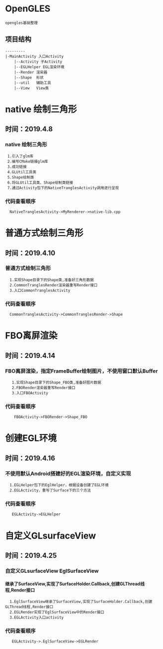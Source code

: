 # OpenGLES
    opengles基础整理

## 项目结构

    ---------
    |-MainActivity 入口Activity
        |--Activity 子Activity
        |--EGLHelper EGL渲染环境
        |--Render 渲染器
        |--Shape  形状
        |--util   辅助工具
        |--View   View类
        
# native 绘制三角形
   ## 时间：2019.4.8
   ### native 绘制三角形
     1.引入了glm库
     2.编写CMake链接glm库
     3.成功链接
     4.GLUtil工具类
     5.Shape绘制类
     6.将GLUtil工具类、Shape绘制类链接
     7.通过Activity包下的NativeTranglesActivity调用进行呈现
   ### 代码查看顺序
      NativeTranglesActivity->MyRenderer->native-lib.cpp
# 普通方式绘制三角形
   ## 时间：2019.4.10
   ### 普通方式绘制三角形
      1.实现Shape目录下的Shape类,准备好三角形数据
      2.CommonTranglesRender渲染器重写Render接口
      3.入口CommonTranglesActivity
   ### 代码查看顺序
      CommonTranglesActivity->CommonTranglesRender->Shape
# FBO离屏渲染
   ## 时间：2019.4.14
   ### FBO离屏渲染，指定FrameBuffer绘制图片，不使用窗口默认Buffer
       1.实现Shape目录下的Shape_FBO类,准备好图片数据
       2.FBORender渲染器重写Render接口
       3.入口FBOActivity
   ### 代码查看顺序
        FBOActivity->FBORender->Shape_FBO
# 创建EGL环境
   ## 时间：2019.4.16
   ### 不使用默认Android搭建好的EGL渲染环境，自定义实现
      1.EGLHelper包下的EglHelper，根据设备创建了EGL环境
      2.EGLActivity，重写了Surface下的三个方法
   ### 代码查看顺序
       EGLActivity->EGLHelper
       
# 自定义GLsurfaceView
   ## 时间：2019.4.25
   ### 自定义GLsurfaceView EglSurfaceView
   #### 继承了SurfaceView,实现了SurfaceHolder.Callback,创建GLThread线程,Render接口
      1.EglSurfaceView继承了SurfaceView,实现了SurfaceHolder.Callback,创建GLThread线程,Render接口
      2.EGLRender实现了EglSurfaceView中的Render接口
      3.EGLActivity入口activity
   ### 代码查看顺序
       EGLActivity->.EglSurfaceView->EGLRender